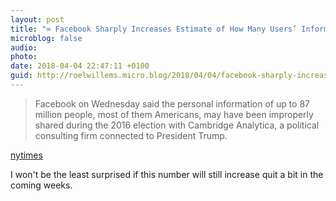 ```yaml
---
layout: post
title: "∞ Facebook Sharply Increases Estimate of How Many Users’ Information Was Harvested By Cambridge Analytica"
microblog: false
audio: 
photo: 
date: 2018-04-04 22:47:11 +0100
guid: http://roelwillems.micro.blog/2018/04/04/facebook-sharply-increases.html
---
```

> Facebook on Wednesday said the personal information of up to 87 million people, most of them Americans, may have been improperly shared during the 2016 election with Cambridge Analytica, a political consulting firm connected to President Trump.

[nytimes](https://www.nytimes.com/2018/04/04/technology/mark-zuckerberg-testify-congress.html)

I won't be the least surprised if this number will still increase quit a bit in the coming weeks. 
